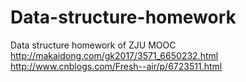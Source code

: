 # Data-structure-homework
Data structure homework of ZJU MOOC
http://makaidong.com/gk2017/3571_6650232.html
http://www.cnblogs.com/Fresh--air/p/6723511.html
